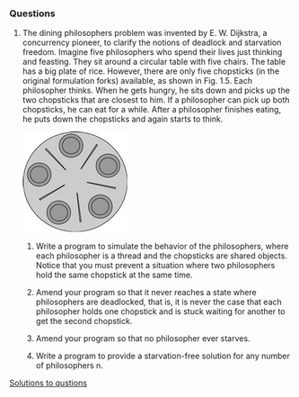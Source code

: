 ### Questions
1. The dining philosophers problem was invented by E. W. Dijkstra, a concurrency pioneer, to clarify the notions of deadlock and starvation freedom. 
   Imagine five philosophers who spend their lives just thinking and feasting. They sit around a circular table with five chairs. The table has a big plate of rice. However, 
   there are only five chopsticks (in the original formulation forks) available, as shown in Fig. 1.5. Each philosopher thinks. 
   When he gets hungry, he sits down and picks up the two chopsticks that are closest to him. If a philosopher can pick up both chopsticks, he can eat for a while. 
   After a philosopher finishes eating, he puts down the chopsticks and again starts to think.
   
   ![philosopher_dining_arrangement](src/main/resources/dining.png)

    1. Write a program to simulate the behavior of the philosophers, where each philosopher is a thread and the chopsticks are shared objects. Notice that you must prevent a situation where two philosophers hold the same chopstick at the same time.

    2. Amend your program so that it never reaches a state where philosophers are deadlocked, that is, it is never the case that each philosopher holds one chopstick and is stuck waiting for another to get the second chopstick.

    3. Amend your program so that no philosopher ever starves.

    4. Write a program to provide a starvation-free solution for any number of philosophers n.

[Solutions to qustions](https://www.coursehero.com/file/10721520/sol01/)